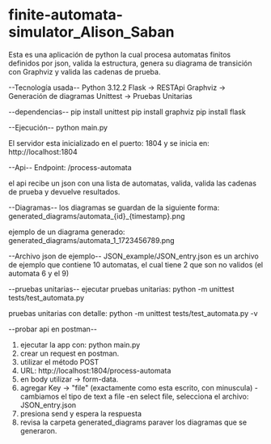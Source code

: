 # finite-automata-simulator_Alison_Saban

Esta es una aplicación de python la cual procesa automatas finitos definidos por json, valida la estructura, genera su diagrama de transición con Graphviz y valida las cadenas de prueba.

--Tecnología usada--
Python 3.12.2
Flask -> RESTApi
Graphviz -> Generación de diagramas
Unittest -> Pruebas Unitarias 

--dependencias--
pip install unittest
pip install graphviz
pip install flask


--Ejecución--
python main.py

El servidor esta inicializado en el puerto: 1804
y se inicia en: http://localhost:1804

--Api--
Endpoint: /process-automata

el api recibe un json con una lista de automatas, valida, valida las cadenas de prueba y devuelve resultados.

--Diagramas--
los diagramas se guardan de la siguiente forma: generated_diagrams/automata_{id}_{timestamp}.png

ejemplo de un diagrama generado: generated_diagrams/automata_1_1723456789.png

--Archivo json de ejemplo--
JSON_example/JSON_entry.json es un archivo de ejemplo que contiene 10 automatas, el cual tiene 2 que son no validos (el automata 6 y el 9)


--pruebas unitarias--
ejecutar pruebas unitarias: python -m unittest tests/test_automata.py

pruebas unitarias con detalle: python -m unittest tests/test_automata.py -v


--probar api en postman--
1. ejecutar la app con: python main.py
2. crear un request en postman.
3. utilizar el método POST
4. URL: http://localhost:1804/process-automata
5. en body utilizar -> form-data.
6. agregar Key -> "file" (exactamente como esta escrito, con minuscula)
    -cambiamos el tipo de text a file 
    -en select file, selecciona el archivo: JSON_entry.json
7. presiona send y espera la respuesta
8. revisa la carpeta generated_diagrams paraver los diagramas que se generaron.
